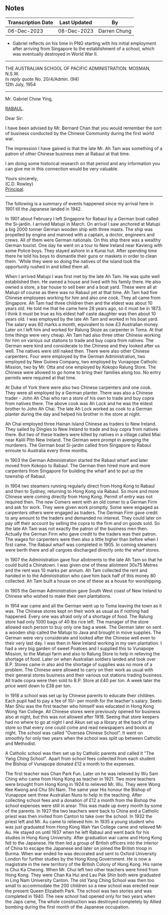 ## Notes

| Transcription Date | Last Updated | By          |
| ------------------ | ------------ | ----------- |
| 06-Dec-2023        | 08-Dec-2023 | Darren Chung |

- Gabriel reflects on his time in PNG starting with his initial employment after arriving from Singapore to the establishment of a school, which was eventually destroyed in World War II.

---

THE AUSTRALIAN SCHOOL OF PACIFIC ADMINISTRATION. MOSMAN, N.S.W.\
*In reply quote No.* 20/4/Admin. (94)\
12th July, 1954

---

Mr. Gabriel Chow Ying,

<u>RABAUL</u>.

Dear Sir:


I have been advised by Mr. Bernard Chan that you would remember the sort of business conducted by the Chinese Community during the first world war.

The impression I have gained is that the late Mr. Ah Tam was something of a patron of other Chinese business men at Rabaul at that time.

I am doing some historical research on that period and any information you can give me in this connection would be very valuable.

Yours sincerely,\
(C.D. Rowley)\
<u>Principal</u>.

---

The following is a summary of events happened since my arrival here in 1901 till the Japanese landed in 1942.

In 1901 about February I left Singapore for Rabaul by a German boat called the Si-jardin. I arrived Matupi in March. On arrival I saw anchored at Matupi a big 2000 tonner German wooden ship with three masts. The ship was propelled by engine and manned with a captain, a doctor, engineers and crews. All of them were German nationals. On this ship there was a wealthy German tourist. One day he went on a tour to New Ireland near Kavieng with some Police boys. They stayed ashore in a Kunai hut. After spending time there he told his boys to dismantle their guns or maskets in order to clean them. 'While they were so doing the natives of the island took the opportunity rushed in and killed them all.

When I arrived Matupi I was first met by the late Ah Tam. He was quite well established then. He owned a house and lived with his family there. He also owned a store, a bar house to sell beer and a boat yard. These were all at Matupi of course as there was no Rabaul yet at that time. Ah Tam had five Chinese employees working for him and also one cook. They all came from Singapore. Ah Tam had three children then and the eldest was about 10 years old. He told me that he came here 28 years ago, so it must be in 1873. I think it must be true as his eldest half caste daughter was then about 10 years old. I was employed by the late Ah Tam and worked in his boat yard. The salary was 60 marks a month, equivalent to now £3 Australian money. Later on I left him and worked for Ralung Stoze as carpenter in Toma. At that time things were very cheap. Ah Tam had also three other Chinese working for him on various out stations to trade and buy copra from natives. The German were kind and considerate to the Chinese and they looked after us well. The natives were still naked then. There were also other Chinese carpenters. Four were employed by the German Administration, two employed by New Guinea Company, two employed by Vunapope Catholic Mission, two by Mr. Otta and one employed by Kokopo Ralung Store. The Chinese were allowed to go home to bring their families along too. No entry permits were required at that time.

At Duke of York there were also two Chinese carpenters and one cook. They were all employed by a German planter. There was also a Chinese trader - John Ah Chai who ran a store of his own to trade and buy copra from natives there. The above cook was Ah Lock and he was the eldest brother to John Ah Chai. The late Ah Lock worked as cook to a German planter during the day and helped his brother in the store at night.

Ah Chai employed three Hainan Island Chinese as traders to New Ireland. They sailed by Dingies to New Ireland to trade and buy copra from natives there. But two of these traders were killed by natives in a village called Miai near Kalili Pltn New Ireland. The German were prompt in avenging the murderers. The German boat Si-jardin called from Singapore to Rabaul enroute to Australia every three months.

In 1903 the German Administration started the Rabaul wharf and later moved from Kokopo to Rabaul. The German then hired more and more carpenters from Singapore for building the wharf and to put up the township of Rabaul.

In 1904 two steamers running regularly direct from Hong Kong to Rabaul and then to Sydney, returning to Hong Kong via Rabaul. So more and more Chinese were coming directly from Hong Kong. Permit of entry was not required then. The new Comers went with an old comer to a German Firm and ask for work. They were given work promptly. Some were engaged as carpenters others were engaged as traders. The German Firm gave credit to any amount to the traders and demanded no interest. They could later on pay off their account by selling the copra to the firm and on goods sold. So the late Ah Tam was not exactly the patron of the business men then. Actually the German Firm who gave credit to the traders was their patron. The wages for carpenters were then also a little higher than before when I first came. The Rabaul wharf was completed in 1905. In coming steamers were berth there and all cargoes discharged directly onto the wharf stores.

In 1907 the Administration gave four allotments to the late Ah Tam so that he could build a Chinatown. I was given one of these allotment 30x75 Metres and the rent was 10 marks per annum. Ah Tam collected the rent and handed in to the Administration who cave him back half of this money 80 collected. Ah Tam built a house on one of these as a house for worshipping.

In 1905 the German Administration gave South West coast of New Ireland to Chinese who wished to make their own plantations.

In 1914 war came and alI the German went up to Toma leaving the town as it was. The Chinese stores kept on their work as usual as if nothing had happened. Every one was afraid only of a shortage of food. The Ralung store had only 1000 bags of 40 lbs rice left. The manager of the store allowed each person to buy only one bag a week. The German later on sent a wooden ship called the Matupi to Java and brought in move supplies. The German were very considerate and looked after the Chinese well even to their very last day. I was then in New Ireland working in my own plantation. I had a very big garden of sweet Poatoes and I supplied this to Vunapope Mission, to the Matupi farm and also to Ralung Store to help in relieving the shortage of food. Later on when Australian soldiers landed and took over B.P. Stores came in also and the shortage of supplies was no more of a problem. The Chinese were allowed to carry on their work as usual with their general stores business and their various out stations trading business. All trade copra were then sold to B.P. Store at £40 per ton. A week later the price went down to £38 per ton.

In 1918 a school was set up by Chinese parents to educate their children. Each pupil had to pay a fee of 10/- per month for the teacher's salary. Seeto Man Shiu was the first teacher who himself was educated in Hong Kong Wong Yan College. All Chinese stores were previously opened for business also at night, but this was not allowed after 1918. Seeing that store keepers had no where to go at night I and Akun set up a library at the back of my store so that every one could come and read newspapers and books at night. The school was called "Oversea Chinese School". It went on smoothly for only two years when the school was split up between Catholic and Methodist.

A Catholic school was then set up by Catholic parents and called it "The Yang Ching School". Apart from school fees collected from each student the Bishop of Vunapope donated £12 a month to the expenses.

The first teacher was Chan Park Fun. Later on he was relieved by Wu Sam Ching who came from Hong Kong as teacher in 1921. Two more teachers were brought from Hong Kong in 1924 to relieved Mr. Wu. They were Wong Kee Kwong and Chu Shi Nam. The same year His honour the Bishop of Vunapope sent three Australian Nuns to help in the teaching. After collecting school fees and a donation of £12 a month from the Bishop the school expenses were still in arear. This was made up every month by some of the parents. In 1927 the two teachers went back to China and a Catholic priest was then invited from Canton to take over the school. In 1932 the priest left and Mr. Au came to relieved him. In 1935 a young student who was just graduated from Hong Kong Wah Yan College came and relieved Mr Au. He stayed on until 1937 when he left Rabaul and went back for his studies in Hong Kong University. After graduation war came and Hong Kong fell to the Japanese. He then led a group of British officers into the interior of China to escape the Japanese and later on joined the British troop in Burma. When war ended he was decorated and sent to Oxford University London for further studies by the Hong Kong Government. He is now a magistrate in the new territory of the British Colony of Hong Kong. His name is Chui Ka Cheong. When Mr. Chui left two other teachers were hired from Hong Kong. They were Chan Ka Hui and Lau Pak Shin both were graduated in Ling Nam University Canton. The old Yang Ching School was then too small to accommodate the 200 children so a new school was erected near the present Queen Elizabeth Park. The school was two stories and was completed in 1940. The new school had opened only for two years when the Japs came, The whole construction was destroyed completely by Allied bombing during the first month of the Japanese occupation.
